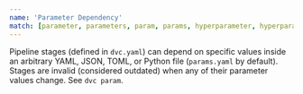 ```yaml
---
name: 'Parameter Dependency'
match: [parameter, parameters, param, params, hyperparameter, hyperparameters]
---
```


Pipeline stages (defined in `dvc.yaml`) can depend on specific values inside an
arbitrary YAML, JSON, TOML, or Python file (`params.yaml` by default). Stages
are invalid (considered outdated) when any of their parameter values change. See
`dvc param`.
